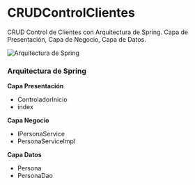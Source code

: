 # CRUDControlClientes
CRUD Control de Clientes con Arquitectura de Spring. Capa de Presentación, Capa de Negocio, Capa de Datos.

![Arquitectura de Spring](https://cdn-screenshots.comidoc.net/webp/2823069_1.webp)

### Arquitectura de Spring

**Capa Presentación**
- ControladorInicio
- index

**Capa Negocio**
- IPersonaService
- PersonaServiceImpl

**Capa Datos**
- Persona
- PersonaDao
